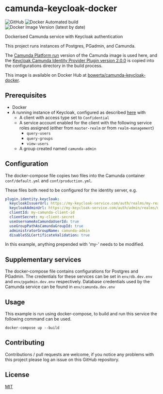 # camunda-keycloak-docker

![GitHub](https://img.shields.io/github/license/bowerta/camunda-keycloak-docker) ![Docker Automated build](https://img.shields.io/docker/automated/bowerta/camunda-keycloak-docker) ![Docker Image Version (latest by date)](https://img.shields.io/docker/v/bowerta/camunda-keycloak-docker)

Dockerised Camunda service with Keycloak authentication

This project runs instances of Postgres, PGadmin, and Camunda.

The [Camunda Platform run](https://docs.camunda.org/manual/latest/user-guide/camunda-bpm-run/) version of the Camunda image is used here, and the [Keycloak Camunda Identity Provider Plugin version 2.0.0](https://github.com/camunda/camunda-bpm-identity-keycloak) is copied into the configurations directory in the build process.

This image is available on Docker Hub at [bowerta/camunda-keycloak-docker](https://hub.docker.com/r/bowerta/camunda-keycloak-docker).

## Prerequisites
* Docker
* A running instance of Keycloak, configured as described [here](https://github.com/camunda/camunda-bpm-identity-keycloak) with
    * A client with access type set to `Confidential`
    * A service account enabled for the client with the following service roles assigned (either from `master-realm` or from `realm-management`)
        * `query-users`
        * `query-groups`
        * `view-users`
    * A group created named `camunda-admin`

## Configuration
The docker-compose file copies two files into the Camunda container `conf/default.yml` and `conf/production.yml`.

These files both need to be configured for the identity server, e.g.

```YAML
plugin.identity.keycloak:
  keycloakIssuerUrl: https://my-keycloak-service.com/auth/realms/my-realm
  keycloakAdminUrl: https://my-keycloak-service.com/auth/admin/realms/my-realm
  clientId: my-camunda-client-id
  clientSecret: my-client-secret
  useUsernameAsCamundaUserId: true
  useGroupPathAsCamundaGroupId: true
  administratorGroupName: camunda-admin
  disableSSLCertificateValidation: true
```

In this example, anything prepended with 'my-' needs to be modified.

## Supplementary services
The docker-compose file contains configurations for Postgres and PGadmin. The credentials for these services can be set in `env/db.dev.env` and `env/pgadmin.dev.env` respectively. Database credentials used by the Camunda service can be found in `env/camunda.dev.env`

## Usage
This example is run using docker-compose, to build and run this service the following command can be used.

```
docker-compose up --build
```

## Contributing

Contributions / pull requests are welcome, if you notice any problems with this project please log an issue on this GitHub repository.

## License

[MIT](https://choosealicense.com/licenses/mit/)
